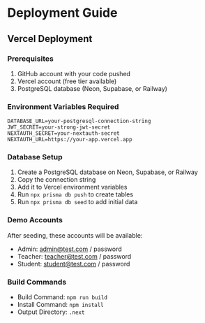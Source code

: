 # Deployment Guide

## Vercel Deployment

### Prerequisites
1. GitHub account with your code pushed
2. Vercel account (free tier available)
3. PostgreSQL database (Neon, Supabase, or Railway)

### Environment Variables Required
```
DATABASE_URL=your-postgresql-connection-string
JWT_SECRET=your-strong-jwt-secret
NEXTAUTH_SECRET=your-nextauth-secret
NEXTAUTH_URL=https://your-app.vercel.app
```

### Database Setup
1. Create a PostgreSQL database on Neon, Supabase, or Railway
2. Copy the connection string
3. Add it to Vercel environment variables
4. Run `npx prisma db push` to create tables
5. Run `npx prisma db seed` to add initial data

### Demo Accounts
After seeding, these accounts will be available:
- Admin: admin@test.com / password
- Teacher: teacher@test.com / password
- Student: student@test.com / password

### Build Commands
- Build Command: `npm run build`
- Install Command: `npm install`
- Output Directory: `.next`

